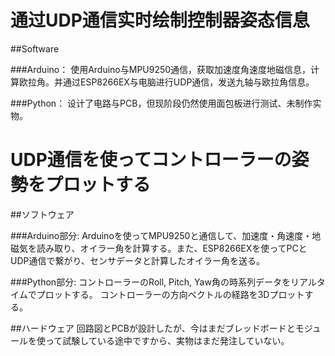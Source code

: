 # 通过UDP通信实时绘制控制器姿态信息

##Software

###Arduino：
使用Arduino与MPU9250通信，获取加速度角速度地磁信息，计算欧拉角。并通过ESP8266EX与电脑进行UDP通信，发送九轴与欧拉角信息。

###Python：
设计了电路与PCB，但现阶段仍然使用面包板进行测试、未制作实物。

# UDP通信を使ってコントローラーの姿勢をプロットする

##ソフトウェア

###Arduino部分:
Arduinoを使ってMPU9250と通信して、加速度・角速度・地磁気を読み取り、オイラー角を計算する。また、ESP8266EXを使ってPCとUDP通信で繋がり、センサデータと計算したオイラー角を送る。

###Python部分:
コントローラーのRoll, Pitch, Yaw角の時系列データをリアルタイムでプロットする。
コントローラーの方向ベクトルの経路を3Dプロットする。

##ハードウェア
回路図とPCBが設計したが、今はまだブレッドボードとモジュールを使って試験している途中ですから、実物はまだ発注していない。
